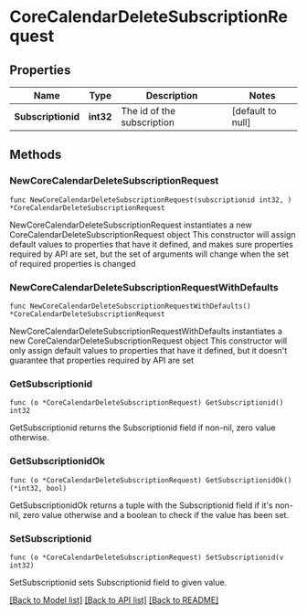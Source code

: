 # CoreCalendarDeleteSubscriptionRequest

## Properties

Name | Type | Description | Notes
------------ | ------------- | ------------- | -------------
**Subscriptionid** | **int32** | The id of the subscription | [default to null]

## Methods

### NewCoreCalendarDeleteSubscriptionRequest

`func NewCoreCalendarDeleteSubscriptionRequest(subscriptionid int32, ) *CoreCalendarDeleteSubscriptionRequest`

NewCoreCalendarDeleteSubscriptionRequest instantiates a new CoreCalendarDeleteSubscriptionRequest object
This constructor will assign default values to properties that have it defined,
and makes sure properties required by API are set, but the set of arguments
will change when the set of required properties is changed

### NewCoreCalendarDeleteSubscriptionRequestWithDefaults

`func NewCoreCalendarDeleteSubscriptionRequestWithDefaults() *CoreCalendarDeleteSubscriptionRequest`

NewCoreCalendarDeleteSubscriptionRequestWithDefaults instantiates a new CoreCalendarDeleteSubscriptionRequest object
This constructor will only assign default values to properties that have it defined,
but it doesn't guarantee that properties required by API are set

### GetSubscriptionid

`func (o *CoreCalendarDeleteSubscriptionRequest) GetSubscriptionid() int32`

GetSubscriptionid returns the Subscriptionid field if non-nil, zero value otherwise.

### GetSubscriptionidOk

`func (o *CoreCalendarDeleteSubscriptionRequest) GetSubscriptionidOk() (*int32, bool)`

GetSubscriptionidOk returns a tuple with the Subscriptionid field if it's non-nil, zero value otherwise
and a boolean to check if the value has been set.

### SetSubscriptionid

`func (o *CoreCalendarDeleteSubscriptionRequest) SetSubscriptionid(v int32)`

SetSubscriptionid sets Subscriptionid field to given value.



[[Back to Model list]](../README.md#documentation-for-models) [[Back to API list]](../README.md#documentation-for-api-endpoints) [[Back to README]](../README.md)


